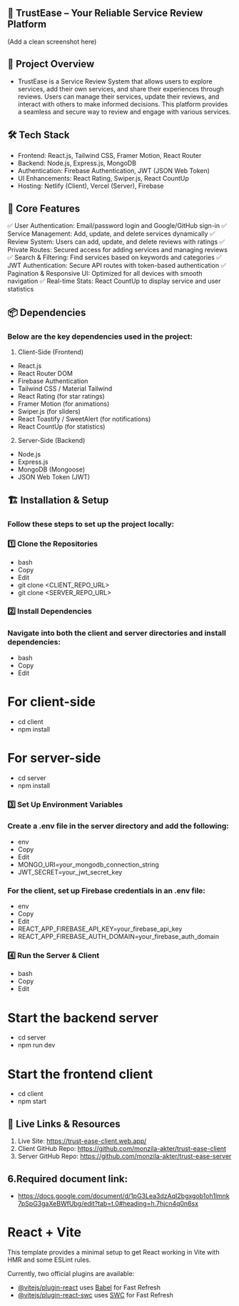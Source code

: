 ## 🤝 TrustEase – Your Reliable Service Review Platform
(Add a clean screenshot here)

## 🚀 Project Overview

- TrustEase is a Service Review System that allows users to explore services, add their own services, and share their experiences through reviews. Users can manage their services, update their reviews, and interact with others to make informed decisions. This platform provides a seamless and secure way to review and engage with various services.

## 🛠️ Tech Stack

- Frontend: React.js, Tailwind CSS, Framer Motion, React Router
- Backend: Node.js, Express.js, MongoDB
- Authentication: Firebase Authentication, JWT (JSON Web Token)
- UI Enhancements: React Rating, Swiper.js, React CountUp
- Hosting: Netlify (Client), Vercel (Server), Firebase

## 🌟 Core Features

✅ User Authentication: Email/password login and Google/GitHub sign-in
✅ Service Management: Add, update, and delete services dynamically
✅ Review System: Users can add, update, and delete reviews with ratings
✅ Private Routes: Secured access for adding services and managing reviews
✅ Search & Filtering: Find services based on keywords and categories
✅ JWT Authentication: Secure API routes with token-based authentication
✅ Pagination & Responsive UI: Optimized for all devices with smooth navigation
✅ Real-time Stats: React CountUp to display service and user statistics

## 📦 Dependencies

### Below are the key dependencies used in the project:

1. Client-Side (Frontend)
- React.js
- React Router DOM
- Firebase Authentication
- Tailwind CSS / Material Tailwind
- React Rating (for star ratings)
- Framer Motion (for animations)
- Swiper.js (for sliders)
- React Toastify / SweetAlert (for notifications)
- React CountUp (for statistics)
2. Server-Side (Backend)
- Node.js
- Express.js
- MongoDB (Mongoose)
- JSON Web Token (JWT)

## 🏗️ Installation & Setup
### Follow these steps to set up the project locally:

### 1️⃣ Clone the Repositories

- bash
- Copy
- Edit
- git clone <CLIENT_REPO_URL>
- git clone <SERVER_REPO_URL>
### 2️⃣ Install Dependencies

### Navigate into both the client and server directories and install dependencies:

- bash
- Copy
- Edit

# For client-side

- cd client
- npm install

# For server-side

- cd server
- npm install

### 3️⃣ Set Up Environment Variables

### Create a .env file in the server directory and add the following:

- env
- Copy
- Edit
- MONGO_URI=your_mongodb_connection_string
- JWT_SECRET=your_jwt_secret_key

### For the client, set up Firebase credentials in an .env file:

- env
- Copy
- Edit
- REACT_APP_FIREBASE_API_KEY=your_firebase_api_key
- REACT_APP_FIREBASE_AUTH_DOMAIN=your_firebase_auth_domain

### 4️⃣ Run the Server & Client

- bash
- Copy
- Edit

# Start the backend server

- cd server
- npm run dev  

# Start the frontend client
- cd client
- npm start  

## 🔗 Live Links & Resources

1. Live Site: https://trust-ease-client.web.app/
2. Client GitHub Repo: https://github.com/monzila-akter/trust-ease-client
3. Server GitHub Repo: https://github.com/monzila-akter/trust-ease-server


## 6.Required document link:

- https://docs.google.com/document/d/1pG3Lea3dzAqI2bgxgob1oh1lmnk7pSpG3gaXeBWfUbg/edit?tab=t.0#heading=h.7hjcn4q0n6sx


# React + Vite

This template provides a minimal setup to get React working in Vite with HMR and some ESLint rules.

Currently, two official plugins are available:

- [@vitejs/plugin-react](https://github.com/vitejs/vite-plugin-react/blob/main/packages/plugin-react/README.md) uses [Babel](https://babeljs.io/) for Fast Refresh
- [@vitejs/plugin-react-swc](https://github.com/vitejs/vite-plugin-react-swc) uses [SWC](https://swc.rs/) for Fast Refresh
